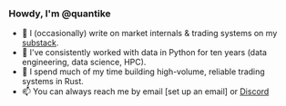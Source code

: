### Howdy, I'm @quantike

- 📓 I (occasionally) write on market internals & trading systems on my [substack](https://ikequant.substack.com/p/ikes-thought-process).
- 🐍 I've consistently worked with data in Python for ten years (data engineering, data science, HPC).
- 🦀 I spend much of my time building high-volume, reliable trading systems in Rust.
- 📫 You can always reach me by email [set up an email] or [Discord](discordapp.com/users/377251035242299405)

<!---
isaac-chasse/isaac-chasse is a ✨ special ✨ repository because its `README.md` (this file) appears on your GitHub profile.
You can click the Preview link to take a look at your changes.
--->
